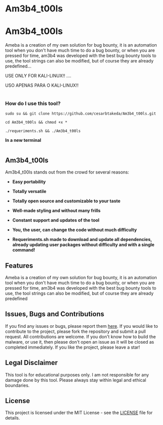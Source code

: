 # Am3b4_t00ls



# Am3b4_t00ls


</p>
<span>
Ameba is a creation of my own solution for bug bounty, it is an automation tool when you don't have much time to do a bug bounty, or when you are pressed for time, am3b4 was developed with the best bug bounty tools to use, the tool strings can also be modified, but of course they are already predefined...

USE ONLY FOR KALI-LINUX!! ....

USO APENAS PARA O KALI-LINUX!! </span> </br> </br>

### How do I use this tool? 
```
sudo su && git clone https://github.com/cesarbtakeda/Am3b4_t00ls.git

```
```
cd Am3b4_t00ls && chmod +x *
```
```
./requeriments.sh && ./Am3b4_t00ls
```

**In a new terminal**
```

```


## Am3b4_t00ls

 Am3b4_t00ls stands out from the crowd for several reasons:

- **Easy portability**
- **Totally versatile**
- **Totally open source and customizable to your taste**
- **Well-made styling and without many frills**
- **Constant support and updates of the tool**

- **You, the user, can change the code without much difficulty**
- **Requeriments.sh made to download and update all dependencies, already updating user packages without difficulty and with a single command!**

## Features
Ameba is a creation of my own solution for bug bounty, it is an automation tool when you don't have much time to do a bug bounty, or when you are pressed for time, am3b4 was developed with the best bug bounty tools to use, the tool strings can also be modified, but of course they are already predefined


## Issues, Bugs and Contributions

If you find any issues or bugs, please report them [here](https://github.com/cesarbtakeda/Am3b4_t00ls). If you would like to contribute to the project, please fork the repository and submit a pull request. All contributions are welcome. If you don't know how to build the malware, or use it, then please don't open an issue as it will be closed as completed immediately.
If you like the project, please leave a star!

## Legal Disclaimer

This tool is for educational purposes only. I am not responsible for any damage done by this tool. Please always stay within legal and ethical boundaries.

## License

This project is licensed under the MIT License - see the [LICENSE](LICENSE) file for details.




